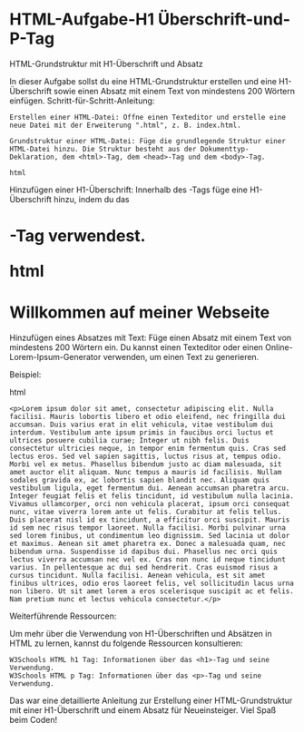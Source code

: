 # HTML-Aufgabe-H1 Überschrift-und-P-Tag

HTML-Grundstruktur mit H1-Überschrift und Absatz

In dieser Aufgabe sollst du eine HTML-Grundstruktur erstellen und eine H1-Überschrift sowie einen Absatz mit einem Text von mindestens 200 Wörtern einfügen.
Schritt-für-Schritt-Anleitung:

    Erstellen einer HTML-Datei: Öffne einen Texteditor und erstelle eine neue Datei mit der Erweiterung ".html", z. B. index.html.

    Grundstruktur einer HTML-Datei: Füge die grundlegende Struktur einer HTML-Datei hinzu. Die Struktur besteht aus der Dokumenttyp-Deklaration, dem <html>-Tag, dem <head>-Tag und dem <body>-Tag.

    html

<!DOCTYPE html>
<html lang="en">
<head>
    <meta charset="UTF-8">
    <meta name="viewport" content="width=device-width, initial-scale=1.0">
    <title>Meine HTML-Seite</title>
</head>
<body>
    <!-- Hier kommt dein Inhalt -->
</body>
</html>

Hinzufügen einer H1-Überschrift: Innerhalb des <body>-Tags füge eine H1-Überschrift hinzu, indem du das <h1>-Tag verwendest.

html

<h1>Willkommen auf meiner Webseite</h1>

Hinzufügen eines Absatzes mit Text: Füge einen Absatz mit einem Text von mindestens 200 Wörtern ein. Du kannst einen Texteditor oder einen Online-Lorem-Ipsum-Generator verwenden, um einen Text zu generieren.

Beispiel:

html

    <p>Lorem ipsum dolor sit amet, consectetur adipiscing elit. Nulla facilisi. Mauris lobortis libero et odio eleifend, nec fringilla dui accumsan. Duis varius erat in elit vehicula, vitae vestibulum dui interdum. Vestibulum ante ipsum primis in faucibus orci luctus et ultrices posuere cubilia curae; Integer ut nibh felis. Duis consectetur ultricies neque, in tempor enim fermentum quis. Cras sed lectus eros. Sed vel sapien sagittis, luctus risus at, tempus odio. Morbi vel ex metus. Phasellus bibendum justo ac diam malesuada, sit amet auctor elit aliquam. Nunc tempus a mauris id facilisis. Nullam sodales gravida ex, ac lobortis sapien blandit nec. Aliquam quis vestibulum ligula, eget fermentum dui. Aenean accumsan pharetra arcu. Integer feugiat felis et felis tincidunt, id vestibulum nulla lacinia. Vivamus ullamcorper, orci non vehicula placerat, ipsum orci consequat nunc, vitae viverra lorem ante ut felis. Curabitur at felis tellus. Duis placerat nisl id ex tincidunt, a efficitur orci suscipit. Mauris id sem nec risus tempor laoreet. Nulla facilisi. Morbi pulvinar urna sed lorem finibus, ut condimentum leo dignissim. Sed lacinia ut dolor et maximus. Aenean sit amet pharetra ex. Donec a malesuada quam, nec bibendum urna. Suspendisse id dapibus dui. Phasellus nec orci quis lectus viverra accumsan nec vel ex. Cras non nunc id neque tincidunt varius. In pellentesque ac dui sed hendrerit. Cras euismod risus a cursus tincidunt. Nulla facilisi. Aenean vehicula, est sit amet finibus ultrices, odio eros laoreet felis, vel sollicitudin lacus urna non libero. Ut sit amet lorem a eros scelerisque suscipit ac et felis. Nam pretium nunc et lectus vehicula consectetur.</p>

Weiterführende Ressourcen:

Um mehr über die Verwendung von H1-Überschriften und Absätzen in HTML zu lernen, kannst du folgende Ressourcen konsultieren:

    W3Schools HTML h1 Tag: Informationen über das <h1>-Tag und seine Verwendung.
    W3Schools HTML p Tag: Informationen über das <p>-Tag und seine Verwendung.

Das war eine detaillierte Anleitung zur Erstellung einer HTML-Grundstruktur mit einer H1-Überschrift und einem Absatz für Neueinsteiger. Viel Spaß beim Coden!
